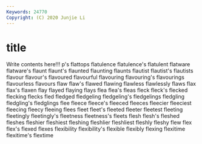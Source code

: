 ```yaml
---
Keywords: 24770
Copyright: (C) 2020 Junjie Li
---
```


# title

Write contents here!!!
p's
flattops 
flatulence 
flatulence's 
flatulent 
flatware 
flatware's 
flaunt 
flaunt's 
flaunted 
flaunting
flaunts 
flautist 
flautist's 
flautists 
flavour 
flavour's 
flavoured 
flavourful 
flavouring 
flavouring's
flavourings 
flavourless 
flavours 
flaw 
flaw's 
flawed 
flawing 
flawless 
flawlessly 
flaws
flax 
flax's 
flaxen 
flay 
flayed 
flaying 
flays 
flea 
flea's 
fleas
fleck 
fleck's 
flecked 
flecking 
flecks 
fled 
fledged 
fledgeling 
fledgeling's 
fledgelings
fledgling 
fledgling's 
fledglings 
flee 
fleece 
fleece's 
fleeced 
fleeces 
fleecier 
fleeciest
fleecing 
fleecy 
fleeing 
flees 
fleet 
fleet's 
fleeted 
fleeter 
fleetest 
fleeting
fleetingly 
fleetingly's 
fleetness 
fleetness's 
fleets 
flesh 
flesh's 
fleshed 
fleshes 
fleshier
fleshiest 
fleshing 
fleshlier 
fleshliest 
fleshly 
fleshy 
flew 
flex 
flex's 
flexed
flexes 
flexibility 
flexibility's 
flexible 
flexibly 
flexing 
flexitime 
flexitime's 
flextime 
